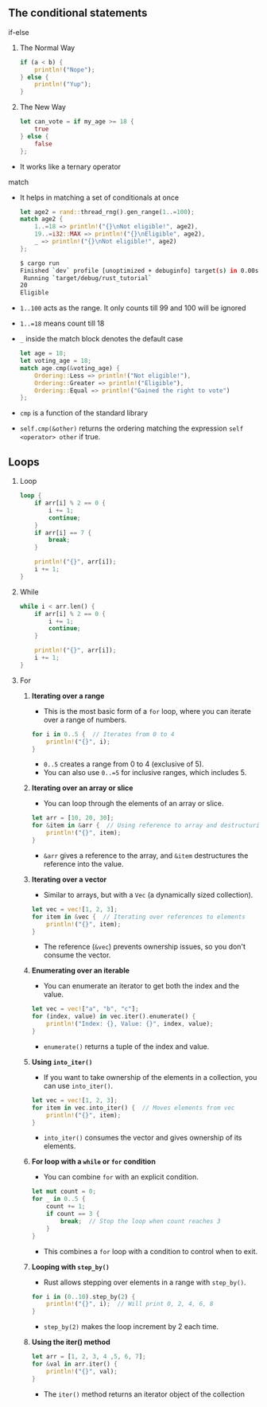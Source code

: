 ## The conditional statements

if-else

1. The Normal Way
    ```rust
    if (a < b) {
        println!("Nope");
    } else {
        println!("Yup");
    }
    ```

2. The New Way
    ```rust
    let can_vote = if my_age >= 18 {
        true
    } else {
        false
    };
    ```
- It works like a ternary operator

match

- It helps in matching a set of conditionals at once

    ```rust
    let age2 = rand::thread_rng().gen_range(1..=100);
    match age2 {
        1..=18 => println!("{}\nNot eligible!", age2),
        19..=i32::MAX => println!("{}\nEligible", age2),
        _ => println!("{}\nNot eligible!", age2)
    };
    ```

    ```bash
    $ cargo run
    Finished `dev` profile [unoptimized + debuginfo] target(s) in 0.00s
     Running `target/debug/rust_tutorial`
    20
    Eligible
    ```
- `1..100` acts as the range. It only counts till 99 and 100 will be ignored
- `1..=18` means count till 18
- `_` inside the match block denotes the default case

    ```rust
    let age = 18;
    let voting_age = 18;
    match age.cmp(&voting_age) {
        Ordering::Less => println!("Not eligible!"),
        Ordering::Greater => println!("Eligible"),
        Ordering::Equal => println!("Gained the right to vote")
    };
    ```

- `cmp` is a function of the standard library
- `self.cmp(&other)` returns the ordering matching the expression `self <operator> other` if true.

## Loops

1. Loop
    ```rust
    loop {
        if arr[i] % 2 == 0 {
            i += 1;
            continue;
        }
        if arr[i] == 7 {
            break;
        }

        println!("{}", arr[i]);
        i += 1;
    }
    ```

2. While
    ```rust
    while i < arr.len() {
        if arr[i] % 2 == 0 {
            i += 1;
            continue;
        }

        println!("{}", arr[i]);
        i += 1;
    }
    ```

3. For

    1. **Iterating over a range**
        + This is the most basic form of a `for` loop, where you can iterate over a range of numbers.

        ```rust
        for i in 0..5 {  // Iterates from 0 to 4
            println!("{}", i);
        }
        ```

        - `0..5` creates a range from 0 to 4 (exclusive of 5).
        - You can also use `0..=5` for inclusive ranges, which includes 5.

    2. **Iterating over an array or slice**
        - You can loop through the elements of an array or slice.

        ```rust
        let arr = [10, 20, 30];
        for &item in &arr {  // Using reference to array and destructuring
            println!("{}", item);
        }
        ```

        - `&arr` gives a reference to the array, and `&item` destructures the reference into the value.

    3. **Iterating over a vector**
        - Similar to arrays, but with a `Vec` (a dynamically sized collection).

        ```rust
        let vec = vec![1, 2, 3];
        for item in &vec {  // Iterating over references to elements
            println!("{}", item);
        }
        ```

        - The reference (`&vec`) prevents ownership issues, so you don't consume the vector.

    4. **Enumerating over an iterable**
        - You can enumerate an iterator to get both the index and the value.

        ```rust
        let vec = vec!["a", "b", "c"];
        for (index, value) in vec.iter().enumerate() {
            println!("Index: {}, Value: {}", index, value);
        }
        ```

        - `enumerate()` returns a tuple of the index and value.

    5. **Using `into_iter()`**
        - If you want to take ownership of the elements in a collection, you can use `into_iter()`.

        ```rust
        let vec = vec![1, 2, 3];
        for item in vec.into_iter() {  // Moves elements from vec
            println!("{}", item);
        }
        ```

        - `into_iter()` consumes the vector and gives ownership of its elements.

    6. **For loop with a `while` or `for` condition**
        - You can combine `for` with an explicit condition.

        ```rust
        let mut count = 0;
        for _ in 0..5 {
            count += 1;
            if count == 3 {
                break;  // Stop the loop when count reaches 3
            }
        }
        ```

        - This combines a `for` loop with a condition to control when to exit.

    7. **Looping with `step_by()`**
        - Rust allows stepping over elements in a range with `step_by()`.

        ```rust
        for i in (0..10).step_by(2) {
            println!("{}", i);  // Will print 0, 2, 4, 6, 8
        }
        ```
        - `step_by(2)` makes the loop increment by 2 each time.

    8. **Using the iter() method**
        ```rust
        let arr = [1, 2, 3, 4 ,5, 6, 7];
        for &val in arr.iter() {
            println!("{}", val);
        }
        ```
        
        - The `iter()` method returns an iterator object of the collection